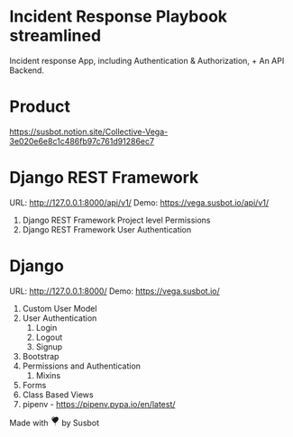 # Incident Response Playbook streamlined 

Incident response App, including Authentication & Authorization, + An API Backend.

# Product
https://susbot.notion.site/Collective-Vega-3e020e6e8c1c486fb97c761d91286ec7

# Django REST Framework

URL: http://127.0.0.1:8000/api/v1/
Demo: https://vega.susbot.io/api/v1/
1. Django REST Framework Project level Permissions
2. Django REST Framework User Authentication

# Django

URL: http://127.0.0.1:8000/
Demo: https://vega.susbot.io/
1. Custom User Model
2. User Authentication
   1. Login
   2. Logout
   3. Signup
3. Bootstrap
4. Permissions and Authentication
   1. Mixins
5. Forms
6. Class Based Views
7. pipenv - https://pipenv.pypa.io/en/latest/



Made with <svg xmlns="http://www.w3.org/2000/svg" width="16" height="16" fill="currentColor" class="bi bi-balloon-heart-fill" viewBox="0 0 16 16">
  <path fill-rule="evenodd" d="M8.49 10.92C19.412 3.382 11.28-2.387 8 .986 4.719-2.387-3.413 3.382 7.51 10.92l-.234.468a.25.25 0 1 0 .448.224l.04-.08c.009.17.024.315.051.45.068.344.208.622.448 1.102l.013.028c.212.422.182.85.05 1.246-.135.402-.366.751-.534 1.003a.25.25 0 0 0 .416.278l.004-.007c.166-.248.431-.646.588-1.115.16-.479.212-1.051-.076-1.629-.258-.515-.365-.732-.419-1.004a2.376 2.376 0 0 1-.037-.289l.008.017a.25.25 0 1 0 .448-.224l-.235-.468ZM6.726 1.269c-1.167-.61-2.8-.142-3.454 1.135-.237.463-.36 1.08-.202 1.85.055.27.467.197.527-.071.285-1.256 1.177-2.462 2.989-2.528.234-.008.348-.278.14-.386Z"/>
</svg> by Susbot